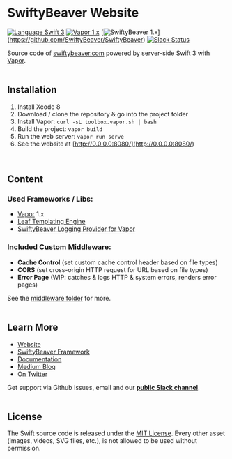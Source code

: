 # SwiftyBeaver Website

[![Language Swift 3](https://img.shields.io/badge/Language-Swift%203-orange.svg)](https://swift.org) [![Vapor 1.x](https://img.shields.io/badge/Vapor-1.x-blue.svg)](http://vapor.codes/) [![SwiftyBeaver 1.x](https://img.shields.io/badge/SwiftyBeaver-1.x-blue.svg)] (https://github.com/SwiftyBeaver/SwiftyBeaver) [![Slack Status](https://slack.swiftybeaver.com/badge.svg)](https://slack.swiftybeaver.com) 

Source code of [swiftybeaver.com](https://swiftybeaver.com) powered by server-side Swift 3 with [Vapor](https://github.com/vapor/vapor). <br/><br/>

## Installation

1. Install Xcode 8 
1. Download / clone the repository & go into the project folder
3. Install Vapor: `curl -sL toolbox.vapor.sh | bash`
3. Build the project: `vapor build`
4. Run the web server: `vapor run serve`
5. See the website at [http://0.0.0.0:8080/](http://0.0.0.0:8080/)

<br/>

## Content

### Used Frameworks / Libs:

- [Vapor](https://github.com/vapor/vapor) 1.x
- [Leaf Templating Engine](https://github.com/vapor/leaf)
- [SwiftyBeaver Logging Provider for Vapor](https://github.com/SwiftyBeaver/SwiftyBeaver-Vapor)

### Included Custom Middleware:
- **Cache Control** (set custom cache control header based on file types)
- **CORS** (set cross-origin HTTP request for URL based on file types)
- **Error Page** (WIP: catches & logs HTTP & system errors, renders error pages)

See the [middleware folder](https://github.com/SwiftyBeaver/SBWebsite/tree/master/Sources/SBWebsite/Middleware) for more.
<br/><br/>

## Learn More

- [Website](https://swiftybeaver.com)
- [SwiftyBeaver Framework](https://github.com/SwiftyBeaver/SwiftyBeaver)
- [Documentation](http://docs.swiftybeaver.com/)
- [Medium Blog](https://medium.com/swiftybeaver-blog)
- [On Twitter](https://twitter.com/SwiftyBeaver)


Get support via Github Issues, email and our <b><a href="https://slack.swiftybeaver.com">public Slack channel</a></b>.
<br/><br/>

## License

The Swift source code is released under the [MIT License](https://github.com/SwiftyBeaver/SwiftyBeaver/blob/master/LICENSE). Every other asset (images, videos, SVG files, etc.), is not allowed to be used without permission.
